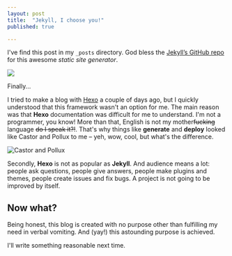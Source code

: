 ```yaml
---
layout: post
title:  "Jekyll, I choose you!"
published: true

---
```


I've find this post in my `_posts` directory. God bless the [Jekyll’s GitHub repo](https://github.com/jekyll/jekyll) for this awesome *static site generator*.

![](http://jekyllrb.com/img/octojekyll.png)

Finally...

I tried to make a blog with [Hexo](https://hexo.io) a couple of days ago, but I quickly understood that this framework wasn't an option for me. The main reason was that **Hexo** documentation was difficult for me to understand. I'm not a programmer, you know! More than that, English is not my mother~~fucking~~ language ~~do I speak it?!~~. That's why things like **generate** and **deploy** looked like Castor and Pollux to me – yeh, wow, cool, but what's the difference.

![Castor and Pollux](http://demidovakatya.github.io/assets/castor-pollux.gif)

Secondly, **Hexo** is not as popular as **Jekyll**. And audience means a lot: people ask questions, people give answers, people make plugins and themes, people create issues and fix bugs. A project is not going to be improved by itself. 

## Now what?

Being honest, this blog is created with no purpose other than fulfilling my need in verbal vomiting. And (yay!) this astounding purpose is achieved.

I'll write something reasonable next time.

